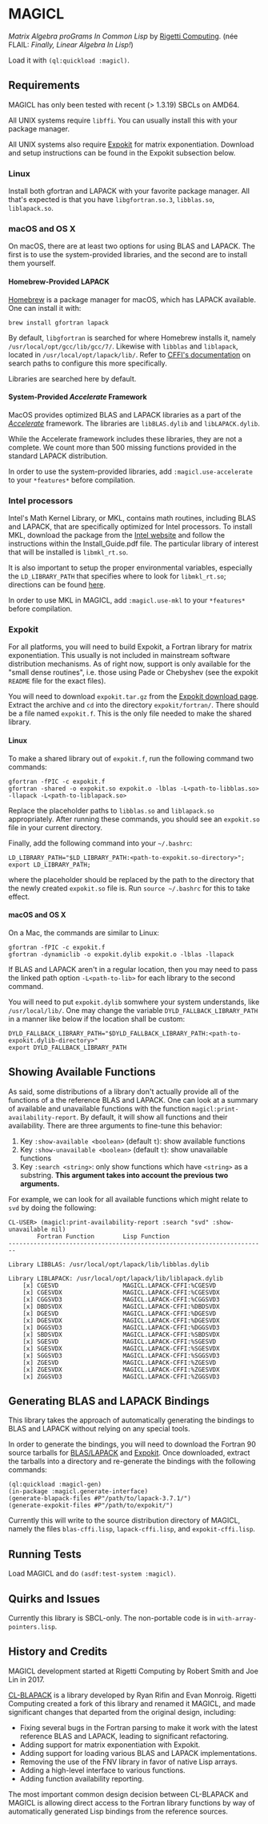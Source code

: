 # MAGICL

_Matrix Algebra proGrams In Common Lisp_ by [Rigetti Computing](http://www.rigetti.com). (née FLAIL: _Finally, Linear Algebra In Lisp!_)

Load it with `(ql:quickload :magicl)`.

## Requirements

MAGICL has only been tested with recent (> 1.3.19) SBCLs on AMD64.

All UNIX systems require `libffi`. You can usually install this with
your package manager.

All UNIX systems also require [Expokit](https://www.maths.uq.edu.au/expokit/) for matrix exponentiation. Download and setup instructions can be found in the Expokit subsection below.

### Linux

Install both gfortran and LAPACK with your favorite package manager. All that's expected is that you have `libgfortran.so.3`, `libblas.so`, `liblapack.so`.

### macOS and OS X

On macOS, there are at least two options for using BLAS and LAPACK. The first is to use the system-provided libraries, and the second are to install them yourself.

#### Homebrew-Provided LAPACK

[Homebrew](https://brew.sh/) is a package manager for macOS, which has LAPACK available. One can install it with:

```
brew install gfortran lapack
```

By default, `libgfortran` is searched for where Homebrew installs it, namely `/usr/local/opt/gcc/lib/gcc/7/`. Likewise with `libblas` and `liblapack`, located in `/usr/local/opt/lapack/lib/`. Refer to [CFFI's documentation](https://common-lisp.net/project/cffi/manual/cffi-manual.html#g_t_002aforeign_002dlibrary_002ddirectories_002a) on search paths to configure this more specifically.

Libraries are searched here by default.

#### System-Provided _Accelerate_ Framework

MacOS provides optimized BLAS and LAPACK libraries as a part of the [_Accelerate_](https://developer.apple.com/documentation/accelerate) framework. The libraries are `libBLAS.dylib` and `libLAPACK.dylib`.

While the Accelerate framework includes these libraries, they are not a complete. We count more than 500 missing functions provided in the standard LAPACK distribution.

In order to use the system-provided libraries, add `:magicl.use-accelerate` to your `*features*` before compilation.

### Intel processors

Intel's Math Kernel Library, or MKL, contains math routines, including BLAS and LAPACK, that are specifically optimized for Intel processors. To install MKL, download the package from the [Intel website](https://software.intel.com/en-us/mkl) and follow the instructions within the Install_Guide.pdf file. The particular library of interest that will be installed is `libmkl_rt.so`.

It is also important to setup the proper environmental variables, especially the `LD_LIBRARY_PATH` that specifies where to look for `libmkl_rt.so`; directions can be found [here](https://software.intel.com/en-us/mkl-linux-developer-guide-automating-the-process-of-setting-environment-variables).

In order to use MKL in MAGICL, add `:magicl.use-mkl` to your `*features*` before compilation.

### Expokit

For all platforms, you will need to build Expokit, a Fortran library for matrix exponentiation. This usually is not included in mainstream software distribution mechanisms. As of right now, support is only available for the "small dense routines", i.e. those using Pade or Chebyshev (see the expokit `README` file for the exact files). 

You will need to download `expokit.tar.gz` from the [Expokit download page](https://www.maths.uq.edu.au/expokit/download.html). Extract the archive and `cd` into the directory `expokit/fortran/`. There should be a file named `expokit.f`. This is the only file needed to make the shared library.

#### Linux

To make a shared library out of `expokit.f`, run the following command two commands: 

```
gfortran -fPIC -c expokit.f
gfortran -shared -o expokit.so expokit.o -lblas -L<path-to-libblas.so> -llapack -L<path-to-liblapack.so>
```

Replace the placeholder paths to `libblas.so` and `liblapack.so` appropriately. After running these commands, you should see an `expokit.so` file in your current directory.

Finally, add the following command into your `~/.bashrc`:

`LD_LIBRARY_PATH="$LD_LIBRARY_PATH:<path-to-expokit.so-directory>"; export LD_LIBRARY_PATH;`

where the placeholder should be replaced by the path to the directory that the newly created `expokit.so` file is. Run `source ~/.bashrc` for this to take effect.

#### macOS and OS X

On a Mac, the commands are similar to Linux:

```
gfortran -fPIC -c expokit.f
gfortran -dynamiclib -o expokit.dylib expokit.o -lblas -llapack
```

If BLAS and LAPACK aren't in a regular location, then you may need to pass the linked path option `-L<path-to-lib>` for each library to the second command.

You will need to put `expokit.dylib` somwhere your system understands, like `/usr/local/lib/`. One may change the variable `DYLD_FALLBACK_LIBRARY_PATH` in a manner like below if the location shall be custom:

```
DYLD_FALLBACK_LIBRARY_PATH="$DYLD_FALLBACK_LIBRARY_PATH:<path-to-expokit.dylib-directory>"
export DYLD_FALLBACK_LIBRARY_PATH
```

## Showing Available Functions

As said, some distributions of a library don't actually provide all of the functions of a the reference BLAS and LAPACK. One can look at a summary of available and unavailable functions with the function `magicl:print-availability-report`. By default, it will show all functions and their availability. There are three arguments to fine-tune this behavior:

1. Key `:show-available <boolean>` (default `t`): show available functions
2. Key `:show-unavailable <boolean>` (default `t`): show unavailable functions
3. Key `:search <string>`: only show functions which have `<string>` as a substring. **This argument takes into account the previous two arguments.**

For example, we can look for all available functions which might relate to `svd` by doing the following:

```
CL-USER> (magicl:print-availability-report :search "svd" :show-unavailable nil)
        Fortran Function        Lisp Function
------------------------------------------------------------------------

Library LIBBLAS: /usr/local/opt/lapack/lib/libblas.dylib

Library LIBLAPACK: /usr/local/opt/lapack/lib/liblapack.dylib
    [x] CGESVD                  MAGICL.LAPACK-CFFI:%CGESVD
    [x] CGESVDX                 MAGICL.LAPACK-CFFI:%CGESVDX
    [x] CGGSVD3                 MAGICL.LAPACK-CFFI:%CGGSVD3
    [x] DBDSVDX                 MAGICL.LAPACK-CFFI:%DBDSVDX
    [x] DGESVD                  MAGICL.LAPACK-CFFI:%DGESVD
    [x] DGESVDX                 MAGICL.LAPACK-CFFI:%DGESVDX
    [x] DGGSVD3                 MAGICL.LAPACK-CFFI:%DGGSVD3
    [x] SBDSVDX                 MAGICL.LAPACK-CFFI:%SBDSVDX
    [x] SGESVD                  MAGICL.LAPACK-CFFI:%SGESVD
    [x] SGESVDX                 MAGICL.LAPACK-CFFI:%SGESVDX
    [x] SGGSVD3                 MAGICL.LAPACK-CFFI:%SGGSVD3
    [x] ZGESVD                  MAGICL.LAPACK-CFFI:%ZGESVD
    [x] ZGESVDX                 MAGICL.LAPACK-CFFI:%ZGESVDX
    [x] ZGGSVD3                 MAGICL.LAPACK-CFFI:%ZGGSVD3
```

## Generating BLAS and LAPACK Bindings

This library takes the approach of automatically generating the bindings to BLAS and LAPACK without relying on any special tools.

In order to generate the bindings, you will need to download the Fortran 90 source tarballs for [BLAS/LAPACK](http://www.netlib.org/lapack/) and [Expokit](https://www.maths.uq.edu.au/expokit/download.html). Once downloaded, extract the tarballs into a directory and re-generate the bindings with the following commands:

```
(ql:quickload :magicl-gen)
(in-package :magicl.generate-interface)
(generate-blapack-files #P"/path/to/lapack-3.7.1/")
(generate-expokit-files #P"/path/to/expokit/")
```

Currently this will write to the source distribution directory of MAGICL, namely the files `blas-cffi.lisp`, `lapack-cffi.lisp`, and `expokit-cffi.lisp`.

## Running Tests

Load MAGICL and do `(asdf:test-system :magicl)`.

## Quirks and Issues

Currently this library is SBCL-only. The non-portable code is in `with-array-pointers.lisp`.


## History and Credits

MAGICL development started at Rigetti Computing by Robert Smith and Joe Lin in 2017.

[CL-BLAPACK](https://github.com/blindglobe/cl-blapack) is a library developed by Ryan Rifin and Evan Monroig. Rigetti Computing created a fork of this library and renamed it MAGICL, and made significant changes that departed from the original design, including:

* Fixing several bugs in the Fortran parsing to make it work with the latest reference BLAS and LAPACK, leading to significant refactoring.
* Adding support for matrix exponentiation with Expokit.
* Adding support for loading various BLAS and LAPACK implementations.
* Removing the use of the FNV library in favor of native Lisp arrays.
* Adding a high-level interface to various functions.
* Adding function availability reporting.

The most important common design decision between CL-BLAPACK and MAGICL is allowing direct access to the Fortran library functions by way of automatically generated Lisp bindings from the reference sources.